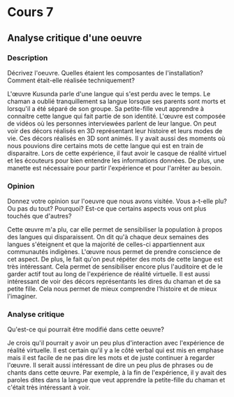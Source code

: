 # Cours 7
## Analyse critique d'une oeuvre

### Description
Décrivez l'oeuvre. Quelles étaient les composantes de l'installation? Comment était-elle réalisée techniquement? 

L'œuvre Kusunda parle d'une langue qui s'est perdu avec le temps. Le chaman a oublié tranquillement sa langue lorsque ses parents sont morts et lorsqu'il a été séparé de son groupe. Sa petite-fille veut apprendre à connaitre cette langue qui fait partie de son identité. L'œuvre est composée de vidéos où les personnes interviewées parlent de leur langue. On peut voir des décors réalisés en 3D représentant leur histoire et leurs modes de vie. Ces décors réalisés en 3D sont animés. Il y avait aussi des moments où nous pouvions dire certains mots de cette langue qui est en train de disparaitre. Lors de cette expérience, il faut avoir le casque de réalité virtuel et les écouteurs pour bien entendre les informations données. De plus, une manette est nécessaire pour partir l'expérience et pour l'arrêter au besoin. 

### Opinion
Donnez votre opinion sur l'oeuvre que nous avons visitée. Vous a-t-elle plu? Ou pas du tout? Pourquoi? Est-ce que certains aspects vous ont plus touchés que d'autres? 

Cette œuvre m'a plu, car elle permet de sensibiliser la population à propos des langues qui disparaissent. On dit qu'à chaque deux semaines des langues s'éteignent et que la majorité de celles-ci appartiennent aux communautés indigènes. L'œuvre nous permet de prendre conscience de cet aspect. De plus, le fait qu'on peut répéter des mots de cette langue est très intéressant. Cela permet de sensibiliser encore plus l'auditoire et de le garder actif tout au long de l'expérience de réalité virtuelle. Il est aussi intéressant de voir des décors représentants les dires du chaman et de sa petite fille. Cela nous permet de mieux comprendre l'histoire et de mieux l'imaginer. 

### Analyse critique
Qu'est-ce qui pourrait être modifié dans cette oeuvre? 

Je crois qu'il pourrait y avoir un peu plus d'interaction avec l'expérience de réalité virtuelle. Il est certain qu'il y a le côté verbal qui est mis en emphase mais il est facile de ne pas dire les mots et de juste continuer à regarder l'œuvre. Il serait aussi intéressant de dire un peu plus de phrases ou de chants dans cette œuvre. Par exemple, à la fin de l'expérience, il y avait des paroles dites dans la langue que veut apprendre la petite-fille du chaman et c'était très intéressant à voir.   
